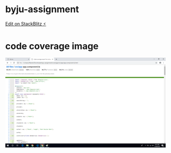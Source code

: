 # byju-assignment

[Edit on StackBlitz ⚡️](https://stackblitz.com/edit/byju-assignment)

# code coverage image

![Image of code-coverage](https://raw.githubusercontent.com/sharanmanish/uploads/master/Code-Coverage2.png)
